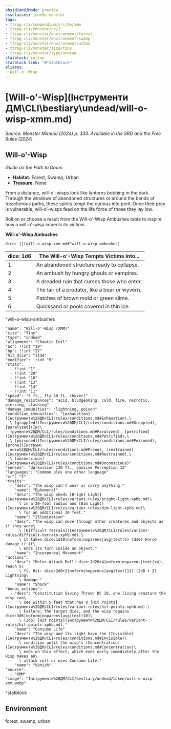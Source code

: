 ```yaml
---
obsidianUIMode: preview
cssclasses: json5e-monster
tags:
- ttrpg-cli/compendium/src/5e/xmm
- ttrpg-cli/monster/cr/2
- ttrpg-cli/monster/environment/forest
- ttrpg-cli/monster/environment/swamp
- ttrpg-cli/monster/environment/urban
- ttrpg-cli/monster/size/tiny
- ttrpg-cli/monster/type/undead
statblock: inline
statblock-link: "#^statblock"
aliases:
- Will-o'-Wisp
---
```

# [Will-o'-Wisp](Інструменти ДМ\CLI\bestiary\undead/will-o-wisp-xmm.md)
*Source: Monster Manual (2024) p. 333. Available in the <span title='Systems Reference Document (5.2)'>SRD</span> and the Free Rules (2024)*  

## Will-o'-Wisp

*Guide on the Path to Doom*

- **Habitat.** Forest, Swamp, Urban  
- **Treasure.** None  

From a distance, will-o'-wisps look like lanterns bobbing in the dark. Through the windows of abandoned structures or around the bends of treacherous paths, these spirits tempt the curious into peril. Once their prey is vulnerable, will-o'-wisps feed on the life force of those they lay low.

Roll on or choose a result from the Will-o'-Wisp Ambushes table to inspire how a will-o'-wisp imperils its victims.

**Will-o'-Wisp Ambushes**

`dice: [](will-o-wisp-xmm.md#^will-o-wisp-ambushes)`

| dice: 1d6 | The Will-o'-Wisp Tempts Victims Into... |
|-----------|-----------------------------------------|
| 1 | An abandoned structure ready to collapse. |
| 2 | An ambush by hungry ghouls or vampires. |
| 3 | A dreaded ruin that curses those who enter. |
| 4 | The lair of a predator, like a bear or wyvern. |
| 5 | Patches of brown mold or green slime. |
| 6 | Quicksand or pools covered in thin ice. |
^will-o-wisp-ambushes

```statblock
"name": "Will-o'-Wisp (XMM)"
"size": "Tiny"
"type": "undead"
"alignment": "Chaotic Evil"
"ac": !!int "19"
"hp": !!int "27"
"hit_dice": "11d4"
"modifier": !!int "9"
"stats":
  - !!int "1"
  - !!int "28"
  - !!int "10"
  - !!int "13"
  - !!int "14"
  - !!int "11"
"speed": "5 ft., fly 50 ft. (hover)"
"damage_resistances": "acid, bludgeoning, cold, fire, necrotic, piercing, slashing"
"damage_immunities": "lightning, poison"
"condition_immunities": "[exhaustion](Інструменти%20ДМ/CLI/rules/conditions.md#Exhaustion),\
  \ [grappled](Інструменти%20ДМ/CLI/rules/conditions.md#Grappled), [paralyzed](Інс\
  трументи%20ДМ/CLI/rules/conditions.md#Paralyzed), [petrified](Інструменти%20ДМ/CLI/rules/conditions.md#Petrified),\
  \ [poisoned](Інструменти%20ДМ/CLI/rules/conditions.md#Poisoned), [prone](Інструм\
  енти%20ДМ/CLI/rules/conditions.md#Prone), [restrained](Інструменти%20ДМ/CLI/rules/conditions.md#Restrained),\
  \ [unconscious](Інструменти%20ДМ/CLI/rules/conditions.md#Unconscious)"
"senses": "darkvision 120 ft., passive Perception 12"
"languages": "Common plus one other language"
"cr": "2"
"traits":
  - "desc": "The wisp can't wear or carry anything."
    "name": "Ephemeral"
  - "desc": "The wisp sheds [Bright Light](Інструменти%20ДМ/CLI/rules/variant-rules/bright-light-xphb.md)\
      \ in a 20-foot radius and [Dim Light](Інструменти%20ДМ/CLI/rules/variant-rules/dim-light-xphb.md)\
      \ for an additional 20 feet."
    "name": "Illumination"
  - "desc": "The wisp can move through other creatures and objects as if they were\
      \ [Difficult Terrain](Інструменти%20ДМ/CLI/rules/variant-rules/difficult-terrain-xphb.md).\
      \ It takes dice:1d10|noform|noparens|avg|text(5) (d10) Force damage if it\
      \ ends its turn inside an object."
    "name": "Incorporeal Movement"
"actions":
  - "desc": "Melee Attack Roll: dice:1d20+4|noform|noparens|text(+4), reach 5\
      \ ft. Hit: dice:2d8+2|noform|noparens|avg|text(11) (2d8 + 2) Lightning\
      \ damage."
    "name": "Shock"
"bonus_actions":
  - "desc": "Constitution Saving Throw: DC 10, one living creature the wisp can\
      \ see within 5 feet that has 0 [Hit Points](Інструменти%20ДМ/CLI/rules/variant-rules/hit-points-xphb.md).\
      \ Failure: The target dies, and the wisp regains dice:3d6|noform|noparens|avg|text(10)\
      \ (3d6) [Hit Points](Інструменти%20ДМ/CLI/rules/variant-rules/hit-points-xphb.md)."
    "name": "Consume Life"
  - "desc": "The wisp and its light have the [Invisible](Інструменти%20ДМ/CLI/rules/conditions.md#Invisible)\
      \ condition until the wisp's [Concentration](Інструменти%20ДМ/CLI/rules/conditions.md#Concentration)\
      \ ends on this effect, which ends early immediately after the wisp makes an\
      \ attack roll or uses Consume Life."
    "name": "Vanish"
"source":
  - "XMM"
"image": "Інструменти%20ДМ/CLI/bestiary/undead/token/will-o-wisp-xmm.webp"
```
^statblock

## Environment

forest, swamp, urban